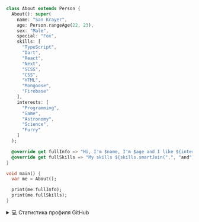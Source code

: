 ```dart
class About extends Person {
  About(): super(
    name: "San Krayer",
    age: Person.rangeAge(22, 23),
    sex: "Male",
    special: "Fox",
    skills: [
      "TypeScript",
      "Dart",
      "React",
      "Next",
      "SCSS",
      "CSS",
      "HTML",
      "Mongoose",
      "Firebase"
    ],
    interests: [
      "Programming",
      "Game",
      "Astronomy",
      "Science",
      "Furry"
    ]
  );

  @override get fullInfo => "Hi, I'm $name, I'm $age and I like ${interests.smartJoin(",", "and")}";
  @override get fullSkills => "My skills ${skills.smartJoin(",", "and")}";
}
```
```dart
void main() {
  var me = About();

  print(me.fullInfo);
  print(me.fullSkills);
}
```
<details> 
  <summary>💻 Статистика профиля GitHub</summary>
  <br/>
    <a href="https://github.com/anuraghazra/github-readme-stats"><img alt="DenverCoder1's Github Stats" src="https://denvercoder1-github-readme-stats.vercel.app/api/?username=bjorn001585&show_icons=true&count_private=true&theme=react&hide_border=true&bg_color=1F222E&title_color=F85D7F&icon_color=F8D866" height="192px"/></a>
  <a href="https://github.com/anuraghazra/github-readme-stats"><img alt="DenverCoder1's Top Languages" src="https://github-readme-stats.vercel.app/api/top-langs/?username=bjorn001585&langs_count=8&layout=compact&theme=react&hide_border=true&bg_color=1F222E&title_color=F85D7F&icon_color=F8D866&hide=Jupyter%20Notebook" height="192px"/></a>
  <br/>
</details>
